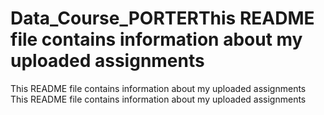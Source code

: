 # Data_Course_PORTERThis README file contains information about my uploaded assignments
This README file contains information about my uploaded assignments
This README file contains information about my uploaded assignments
